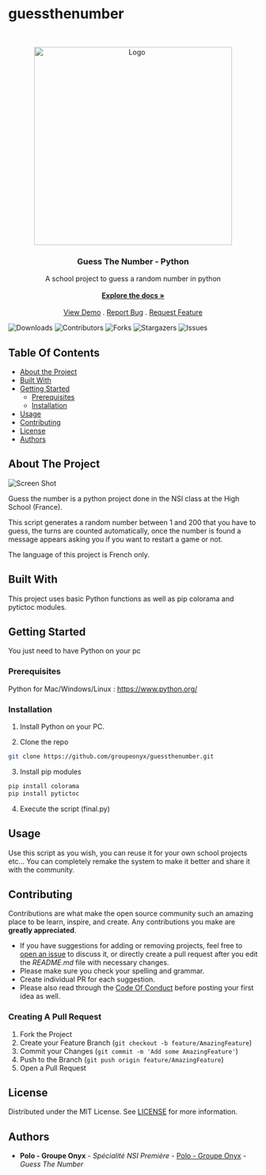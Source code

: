 ﻿# guessthenumber
<br/>
<p align="center">
  <a href="https://github.com/groupeonyx/guessthenumber">
    <img src="https://cdn.discordapp.com/attachments/997582981571039344/1175171462848577576/guessthenumber.png?ex=656a42b6&is=6557cdb6&hm=6777543847b12326d5cc25d3d5a2c42aba4d35f4bdfcfa97f539452d25f2016b&" alt="Logo" width="400" height="400">
  </a>

  <h3 align="center">Guess The Number - Python</h3>

  <p align="center">
    A school project to guess a random number in python
    <br/>
    <br/>
    <a href="https://github.com/groupeonyx/guessthenumber"><strong>Explore the docs »</strong></a>
    <br/>
    <br/>
    <a href="https://github.com/groupeonyx/guessthenumber">View Demo</a>
    .
    <a href="https://github.com/groupeonyx/guessthenumber/issues">Report Bug</a>
    .
    <a href="https://github.com/groupeonyx/guessthenumber/issues">Request Feature</a>
  </p>
</p>

![Downloads](https://img.shields.io/github/downloads/groupeonyx/guessthenumber/total) ![Contributors](https://img.shields.io/github/contributors/groupeonyx/guessthenumber?color=dark-green) ![Forks](https://img.shields.io/github/forks/groupeonyx/guessthenumber?style=social) ![Stargazers](https://img.shields.io/github/stars/groupeonyx/guessthenumber?style=social) ![Issues](https://img.shields.io/github/issues/groupeonyx/guessthenumber) 

## Table Of Contents

* [About the Project](#about-the-project)
* [Built With](#built-with)
* [Getting Started](#getting-started)
  * [Prerequisites](#prerequisites)
  * [Installation](#installation)
* [Usage](#usage)
* [Contributing](#contributing)
* [License](#license)
* [Authors](#authors)

## About The Project

![Screen Shot](https://cdn.discordapp.com/attachments/1116730839414358108/1175176396402872331/image.png?ex=656a474e&is=6557d24e&hm=e7d9c788f3ad2981be6613a651bfb7ed5a759a819ba0a2b07d4603edef3d6729&)

Guess the number is a python project done in the NSI class at the High School (France).

This script generates a random number between 1 and 200 that you have to guess, the turns are counted automatically, once the number is found a message appears asking you if you want to restart a game or not.

The language of this project is French only. 

## Built With

This project uses basic Python functions as well as pip colorama and pytictoc modules.

## Getting Started

You just need to have Python on your pc

### Prerequisites

Python for Mac/Windows/Linux : https://www.python.org/

### Installation

1. Install Python on your PC.

2. Clone the repo

```sh
git clone https://github.com/groupeonyx/guessthenumber.git
```

3. Install pip modules

```sh
pip install colorama
pip install pytictoc
```

4. Execute the script (final.py)

## Usage

Use this script as you wish, you can reuse it for your own school projects etc... You can completely remake the system to make it better and share it with the community. 

## Contributing

Contributions are what make the open source community such an amazing place to be learn, inspire, and create. Any contributions you make are **greatly appreciated**.
* If you have suggestions for adding or removing projects, feel free to [open an issue](https://github.com/groupeonyx/guessthenumber/issues/new) to discuss it, or directly create a pull request after you edit the *README.md* file with necessary changes.
* Please make sure you check your spelling and grammar.
* Create individual PR for each suggestion.
* Please also read through the [Code Of Conduct](https://github.com/groupeonyx/guessthenumber/blob/main/CODE_OF_CONDUCT.md) before posting your first idea as well.

### Creating A Pull Request

1. Fork the Project
2. Create your Feature Branch (`git checkout -b feature/AmazingFeature`)
3. Commit your Changes (`git commit -m 'Add some AmazingFeature'`)
4. Push to the Branch (`git push origin feature/AmazingFeature`)
5. Open a Pull Request

## License

Distributed under the MIT License. See [LICENSE](https://github.com/groupeonyx/guessthenumber/blob/main/LICENSE.md) for more information.

## Authors

* **Polo - Groupe Onyx** - *Spécialité NSI Première* - [Polo - Groupe Onyx](https://github.com/groupeonyx/) - *Guess The Number*
